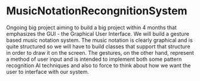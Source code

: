 # MusicNotationRecongnitionSystem
Ongoing big project aiming to build a big project within 4 months that emphasizes the GUI - the Graphical User Interface. 
We will build a gesture based music notation system. The music notation is clearly graphical and is 
quite structured so we will have to build classes that support that structure in order to draw it on the screen. 
The gestures, on the other hand, represent a method of user input and is intended to implement both some pattern 
recognition AI techniques and also to force to think about how we want the user to interface with our system.


